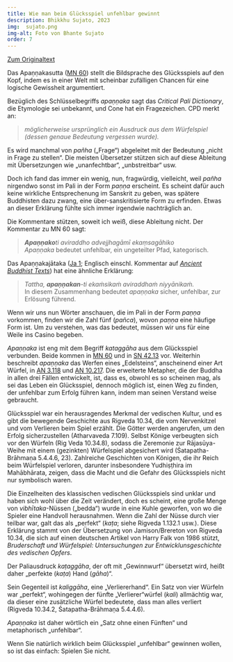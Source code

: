 ```yaml
---
title: Wie man beim Glücksspiel unfehlbar gewinnt
description: Bhikkhu Sujato, 2023
img:  sujato.png
img-alt: Foto von Bhante Sujato
order: 7
---
```


[Zum Originaltext](https://discourse.suttacentral.net/t/how-to-win-at-gambling-without-fail/31497)

Das Apaṇṇakasutta ([MN 60](#/sutta/mn60/de/sabbamitta)) stellt die Bildsprache des Glücksspiels auf den Kopf, indem es in einer Welt mit scheinbar zufälligen Chancen für eine logische Gewissheit argumentiert. 

Bezüglich des Schlüsselbegriffs *apaṇṇaka* sagt das *Critical Pali Dictionary*, die Etymologie sei unbekannt, und Cone hat ein Fragezeichen. CPD merkt an:

> *möglicherweise ursprünglich ein Ausdruck aus dem Würfelspiel (dessen genaue Bedeutung vergessen wurde).* 

Es wird manchmal von *pañha* („Frage“) abgeleitet mit der Bedeutung „nicht in Frage zu stellen“. Die meisten Übersetzer stützen sich auf diese Ableitung mit Übersetzungen wie „unanfechtbar“, „unbstreitbar“ usw. 

Doch ich fand das immer ein wenig, nun, fragwürdig, vielleicht, weil *pañha* nirgendwo sonst im Pali in der Form *paṇṇa* erscheint. Es scheint dafür auch keine wirkliche Entsprechenung im Sanskrit zu geben, was spätere Buddhisten dazu zwang, eine über-sanskritisierte Form zu erfinden. Etwas an dieser Erklärung fühlte sich immer irgendwie nachträglich an. 

Die Kommentare stützen, soweit ich weiß, diese Ableitung nicht. Der Kommentar zu MN 60 sagt: 

> ***Apaṇṇako**ti aviraddho advejjhagāmī ekaṃsagāhiko*  
> *Apaṇṇaka* bedeutet unfehlbar, ein ungeteilter Pfad, kategorisch. 

Das Apaṇṇakajātaka ([Ja 1](https://suttacentral.net/ja1/de/dutoit?lang=de&reference=main&highlight=true); Englisch  einschl. Kommentar auf [*Ancient Buddhist Texts*](https://www.ancient-buddhist-texts.net/Texts-and-Translations/Jatakas/001-Apannaka.htm)) hat eine ähnliche Erklärung:

> *Tattha, **apaṇṇakan**-ti ekaṁsikaṁ aviraddhaṁ niyyānikaṁ.*  
> In diesem Zusammenhang bedeutet *apaṇṇaka* sicher, unfehlbar, zur Erlösung führend.

Wenn wir uns nun Wörter anschauen, die im Pali in der Form *paṇṇa* vorkommen, finden wir die Zahl fünf (*pañca*), wovon *paṇṇa* eine häufige Form ist. Um zu verstehen, was das bedeutet, müssen wir uns für eine Weile ins Casino begeben. 

*Apaṇṇaka* ist eng mit dem Begriff *kataggāha* aus dem Glücksspiel verbunden. Beide kommen in [MN 60](#/sutta/mn60/de/sabbamitta) und in [SN 42.13](#/sutta/sn42.13:23.5/de/sabbamitta) vor. Weiterhin beschreibt *apaṇṇaka* das Werfen eines „Edelsteins“, anscheinend einer Art Würfel, in [AN 3.118](#/sutta/an3.118:4.6/de/sabbamitta) und [AN 10.217](#/sutta/an10.217:17.1). Die erweiterte Metapher, die der Buddha in allen drei Fällen entwickelt, ist, dass es, obwohl es so scheinen mag, als sei das Leben ein Glücksspiel, dennoch möglich ist, einen Weg zu finden, der unfehlbar zum Erfolg führen kann, indem man seinen Verstand weise gebraucht. 

Glücksspiel war ein herausragendes Merkmal der vedischen Kultur, und es gibt die bewegende Geschichte aus Rigveda 10.34, die vom Nervenkitzel und vom Verlieren beim Spiel erzählt. Die Götter werden angerufen, um den Erfolg sicherzustellen (Atharvaveda 7.109). Selbst Könige verbeugten sich vor den Würfeln (Rig Veda 10.34.8), sodass die Zeremonie zur Rājasūya-Weihe mit einem (gezinkten) Würfelspiel abgesichert wird (Śatapatha-Brāhmaṇa 5.4.4.6, 23). Zahlreiche Geschichten von Königen, die ihr Reich beim Würfelspiel verloren, darunter insbesondere Yudhiṣṭhira im Mahābhārata, zeigen, dass die Macht und die Gefahr des Glücksspiels nicht nur symbolisch waren. 

Die Einzelheiten des klassischen vedischen Glücksspiels sind unklar und haben sich wohl über die Zeit verändert, doch es scheint, eine große Menge von *vibhītaka*-Nüssen („bedda“) wurde in eine Kuhle geworfen, von wo die Spieler eine Handvoll herausnahmen. Wenn die Zahl der Nüsse durch vier teilbar war, galt das als „perfekt“ (*kaṭa*; siehe Rigveda 1.132.1 usw.). Diese Erklärung stammt von der Übersetzung von Jamison/Brereton von Rigveda 10.34, die sich auf einen deutschen Artikel von Harry Falk von 1986 stützt, *Bruderschaft und Würfelspiel: Untersuchungen zur Entwicklunsgeschichte des vedischen Opfers*. 

Der Paliausdruck *kaṭaggāha*, der oft mit „Gewinnwurf“ übersetzt wird, heißt daher „perfekte (*kaṭa*) Hand (*gāha*)“. 

Sein Gegenteil ist *kaliggāha*, eine „Verliererhand“. Ein Satz von vier Würfeln war „perfekt“, wohingegen der fünfte „Verlierer“würfel (*kali*) allmächtig war, da dieser eine zusätzliche Würfel bedeutete, dass man alles verliert (Rigveda 10.34.2, Śatapatha-Brāhmaṇa 5.4.4.6). 

*Apaṇṇaka* ist daher wörtlich ein „Satz ohne einen Fünften“ und metaphorisch „unfehlbar“. 

Wenn Sie natürlich wirklich beim Glücksspiel „unfehlbar“ gewinnen wollen, so ist das einfach: Spielen Sie nicht.

